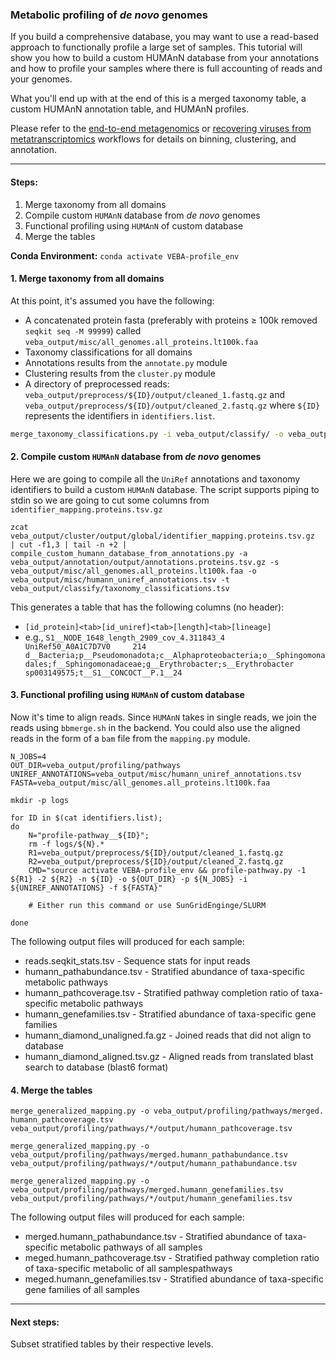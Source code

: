 ### Metabolic profiling of *de novo* genomes
If you build a comprehensive database, you may want to use a read-based approach to functionally profile a large set of samples.  This tutorial will show you how to build a custom HUMAnN database from your annotations and how to profile your samples where there is full accounting of reads and your genomes.

What you'll end up with at the end of this is a merged taxonomy table, a custom HUMAnN annotation table, and HUMAnN profiles.

Please refer to the [end-to-end metagenomics](end-to-end_metagenomics.md) or [recovering viruses from metatranscriptomics](recovering_viruses_from_metatranscriptomics.md) workflows for details on binning, clustering, and annotation.

_____________________________________________________

#### Steps:

1. Merge taxonomy from all domains
2. Compile custom `HUMAnN` database from *de novo* genomes
3. Functional profiling using `HUMAnN` of custom database
4. Merge the tables

**Conda Environment:** `conda activate VEBA-profile_env`


#### 1.  Merge taxonomy from all domains

At this point, it's assumed you have the following: 

* A concatenated protein fasta (preferably with proteins ≥ 100k removed `seqkit seq -M 99999`) called `veba_output/misc/all_genomes.all_proteins.lt100k.faa`
* Taxonomy classifications for all domains
* Annotations results from the `annotate.py` module
* Clustering results from the `cluster.py` module
* A directory of preprocessed reads: `veba_output/preprocess/${ID}/output/cleaned_1.fastq.gz` and `veba_output/preprocess/${ID}/output/cleaned_2.fastq.gz` where `${ID}` represents the identifiers in `identifiers.list`.

```bash
merge_taxonomy_classifications.py -i veba_output/classify/ -o veba_output/classify/ --no_header --no_domain
```

#### 2. Compile custom `HUMAnN` database from *de novo* genomes

Here we are going to compile all the `UniRef` annotations and taxonomy identifiers to build a custom `HUMAnN` database.  The script supports piping to stdin so we are going to cut some columns from `identifier_mapping.proteins.tsv.gz`


```
zcat veba_output/cluster/output/global/identifier_mapping.proteins.tsv.gz  | cut -f1,3 | tail -n +2 | compile_custom_humann_database_from_annotations.py -a veba_output/annotation/output/annotations.proteins.tsv.gz -s veba_output/misc/all_genomes.all_proteins.lt100k.faa -o veba_output/misc/humann_uniref_annotations.tsv -t veba_output/classify/taxonomy_classifications.tsv

```

This generates a table that has the following columns (no header):

* `[id_protein]<tab>[id_uniref]<tab>[length]<tab>[lineage]`
* e.g., `S1__NODE_1648_length_2909_cov_4.311843_4        UniRef50_A0A1C7D7V0     214     d__Bacteria;p__Pseudomonadota;c__Alphaproteobacteria;o__Sphingomonadales;f__Sphingomonadaceae;g__Erythrobacter;s__Erythrobacter sp003149575;t__S1__CONCOCT__P.1__24`

#### 3. Functional profiling using `HUMAnN` of custom database

Now it's time to align reads.  Since `HUMAnN` takes in single reads, we join the reads using `bbmerge.sh` in the backend.  You could also use the aligned reads in the form of a `bam` file from the `mapping.py` module.

```
N_JOBS=4
OUT_DIR=veba_output/profiling/pathways
UNIREF_ANNOTATIONS=veba_output/misc/humann_uniref_annotations.tsv
FASTA=veba_output/misc/all_genomes.all_proteins.lt100k.faa

mkdir -p logs

for ID in $(cat identifiers.list);
do 
	N="profile-pathway__${ID}";
	rm -f logs/${N}.*
	R1=veba_output/preprocess/${ID}/output/cleaned_1.fastq.gz
	R2=veba_output/preprocess/${ID}/output/cleaned_2.fastq.gz
	CMD="source activate VEBA-profile_env && profile-pathway.py -1 ${R1} -2 ${R2} -n ${ID} -o ${OUT_DIR} -p ${N_JOBS} -i ${UNIREF_ANNOTATIONS} -f ${FASTA}"
	
	# Either run this command or use SunGridEnginge/SLURM

done

```


The following output files will produced for each sample: 

* reads.seqkit_stats.tsv - Sequence stats for input reads
* humann\_pathabundance.tsv - Stratified abundance of taxa-specific metabolic pathways
* humann\_pathcoverage.tsv - Stratified pathway completion ratio of taxa-specific metabolic pathways
* humann\_genefamilies.tsv - Stratified abundance of taxa-specific gene families
* humann\_diamond\_unaligned.fa.gz - Joined reads that did not align to database
* humann\_diamond\_aligned.tsv.gz - Aligned reads from translated blast search to database (blast6 format)


#### 4. Merge the tables

```
merge_generalized_mapping.py -o veba_output/profiling/pathways/merged. humann_pathcoverage.tsv veba_output/profiling/pathways/*/output/humann_pathcoverage.tsv

merge_generalized_mapping.py -o veba_output/profiling/pathways/merged.humann_pathabundance.tsv veba_output/profiling/pathways/*/output/humann_pathabundance.tsv
 
merge_generalized_mapping.py -o veba_output/profiling/pathways/merged.humann_genefamilies.tsv veba_output/profiling/pathways/*/output/humann_genefamilies.tsv
```

The following output files will produced for each sample: 

* merged.humann\_pathabundance.tsv - Stratified abundance of taxa-specific metabolic pathways of all samples
* meged.humann\_pathcoverage.tsv - Stratified pathway completion ratio of taxa-specific metabolic of all samplespathways
* meged.humann\_genefamilies.tsv - Stratified abundance of taxa-specific gene families of all samples


_____________________________________________________

#### Next steps:

Subset stratified tables by their respective levels.
